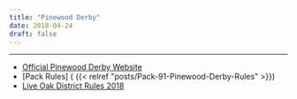 ```yaml
---
title: "Pinewood Derby"
date: 2018-04-24
draft: false
---
```

---
 * [Official Pinewood Derby Website](http://www.pinewoodderby.org/)
 * [Pack Rules] ( {{< relref "posts/Pack-91-Pinewood-Derby-Rules" >}})
 * [Live Oak District Rules 2018](/files/2018_LiveOakDistrict_DerbyRules.pdf)
